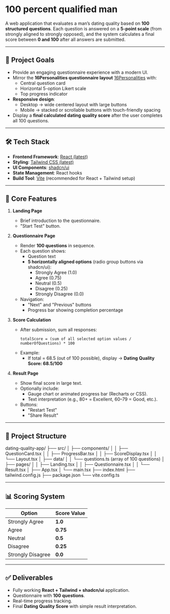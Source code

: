 # 100 percent qualified man

A web application that evaluates a man’s dating quality based on **100 structured questions**. Each question is answered on a **5-point scale** (from strongly aligned to strongly opposed), and the system calculates a final score between **0 and 100** after all answers are submitted.

---

## 🎯 Project Goals

- Provide an engaging questionnaire experience with a modern UI.
- Mirror the **16Personalities questionnaire layout** [16Personalities](https://www.16personalities.com/free-personality-test) with:
  - Central question card
  - Horizontal 5-option Likert scale
  - Top progress indicator
- **Responsive design**:
  - Desktop → wide centered layout with large buttons
  - Mobile → stacked or scrollable buttons with touch-friendly spacing
- Display a **final calculated dating quality score** after the user completes all 100 questions.

---

## 🛠 Tech Stack

- **Frontend Framework**: [React (latest)](https://react.dev/)
- **Styling**: [Tailwind CSS (latest)](https://tailwindcss.com/docs/installation/using-vite)
- **UI Components**: [shadcn/ui](https://ui.shadcn.com/)
- **State Management**: React hooks
- **Build Tool**: [Vite](https://vitejs.dev/) (recommended for React + Tailwind setup)

---

## 📐 Core Features

1. **Landing Page**
   - Brief introduction to the questionnaire.
   - "Start Test" button.

2. **Questionnaire Page**
   - Render **100 questions** in sequence.
   - Each question shows:
     - Question text
     - **5 horizontally aligned options** (radio group buttons via shadcn/ui):
       - Strongly Agree (1.0)
       - Agree (0.75)
       - Neutral (0.5)
       - Disagree (0.25)
       - Strongly Disagree (0.0)
   - Navigation:
     - "Next" and "Previous" buttons
     - Progress bar showing completion percentage

3. **Score Calculation**
   - After submission, sum all responses:
     ```
     totalScore = (sum of all selected option values / numberOfQuestions) * 100
     ```
   - Example:
     - If total = 68.5 (out of 100 possible), display → **Dating Quality Score: 68.5/100**

4. **Result Page**
   - Show final score in large text.
   - Optionally include:
     - Gauge chart or animated progress bar (Recharts or CSS).
     - Text interpretation (e.g., 80+ = Excellent, 60–79 = Good, etc.).
   - Buttons:
     - "Restart Test"
     - "Share Result"

---

## 📂 Project Structure

dating-quality-app/
├── src/
│ ├── components/
│ │ ├── QuestionCard.tsx
│ │ ├── ProgressBar.tsx
│ │ ├── ScoreDisplay.tsx
│ │ └── Layout.tsx
│ ├── data/
│ │ └── questions.ts (array of 100 questions)
│ ├── pages/
│ │ ├── Landing.tsx
│ │ ├── Questionnaire.tsx
│ │ └── Result.tsx
│ ├── App.tsx
│ └── main.tsx
├── index.html
├── tailwind.config.js
├── package.json
└── vite.config.ts

---

## 📊 Scoring System

| Option                | Score Value |
|------------------------|-------------|
| Strongly Agree         | **1.0**     |
| Agree                  | **0.75**    |
| Neutral                | **0.5**     |
| Disagree               | **0.25**    |
| Strongly Disagree      | **0.0**     |

---

## ✅ Deliverables

- Fully working **React + Tailwind + shadcn/ui** application.
- Questionnaire with **100 questions**.
- Real-time progress tracking.
- Final **Dating Quality Score** with simple result interpretation.
